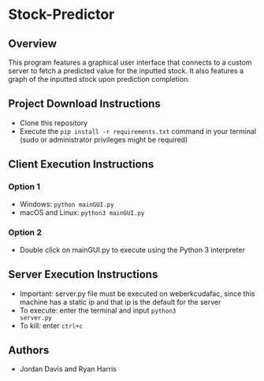 # Stock-Predictor
## Overview
This program features a graphical user interface that connects to a custom server to fetch a predicted value for the inputted stock. It also features a graph of the inputted stock upon prediction completion. 
## Project Download Instructions
- Clone this repository
- Execute the <code>pip install -r requirements.txt</code> command in your terminal (sudo or administrator privileges might be required)
## Client Execution Instructions
### Option 1
- Windows: <code>python mainGUI.py</code>
- macOS and Linux: <code>python3 mainGUI.py</code>
### Option 2
- Double click on mainGUI.py to execute using the Python 3 interpreter
## Server Execution Instructions
- Important: server.py file must be executed on weberkcudafac, since this machine has a static ip and that ip is the default for the server
- To execute: enter the terminal and input <code>python3 server.py</code>
- To kill: enter <code>ctrl+c</code>
## Authors
- Jordan Davis and Ryan Harris
